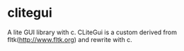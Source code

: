 # clitegui
A lite GUI library with c.
CLiteGui is a custom derived from fltk(http://www.fltk.org) and rewrite with c.
